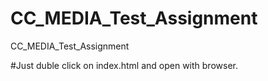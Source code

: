 # CC_MEDIA_Test_Assignment
CC_MEDIA_Test_Assignment 

#Just duble click on index.html and open with browser.

